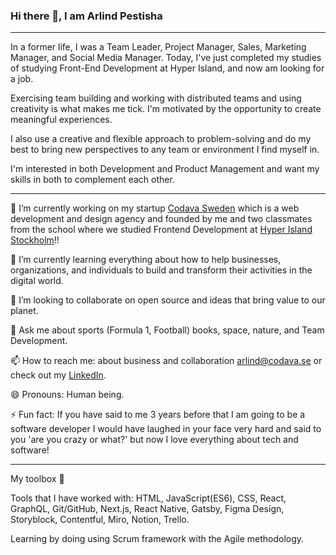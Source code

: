 ### Hi there 👋, I am Arlind Pestisha

---

<!--
**ArlindPestisha/ArlindPestisha** is a ✨ _special_ ✨ repository because its `README.md` (this file) appears on your GitHub profile. -->

In a former life, I was a Team Leader, Project Manager, Sales, Marketing Manager, and Social Media
Manager. Today, I've just completed my studies of studying Front-End Development at Hyper Island, and now am looking for a job.


Exercising team building and working with distributed teams and using creativity is what makes me tick. I'm motivated by the opportunity to create meaningful experiences.

I also use a creative and flexible approach to problem-solving and do my best to bring new perspectives to any team or environment I find myself in.

I'm interested in both Development and Product Management and want my skills in both to complement each other.

---

🔭 I’m currently working on my startup [Codava Sweden](https://codava.se/) which is a web development and design agency and founded by me and two classmates from the school where we studied Frontend Development at [Hyper Island Stockholm](https://www.hyperisland.com/)!!

🌱 I’m currently learning everything about how to help businesses, organizations, and individuals to build and transform their activities in the digital world.

👯 I’m looking to collaborate on open source and ideas that bring value to our planet.

💬 Ask me about sports (Formula 1, Football) books, space, nature, and Team Development.

📫 How to reach me: about business and collaboration arlind@codava.se or check out my [LinkedIn](https://www.linkedin.com/in/arlind-pestisha-83944b147/).

😄 Pronouns: Human being.

⚡ Fun fact: If you have said to me 3 years before that I am going to be a software developer I would have laughed in your face very hard and said to you 'are you crazy or what?' but now I love everything about tech and software!

---

My toolbox 🧰

Tools that I have worked with: HTML, JavaScript(ES6), CSS, React, GraphQL, Git/GitHub, Next.js, React Native, Gatsby, Figma Design, Storyblock, Contentful, Miro, Notion, Trello.

Learning by doing using Scrum framework with the Agile methodology.

